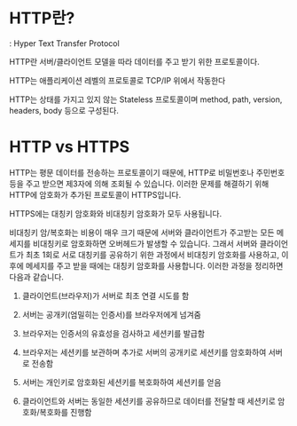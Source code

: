 # HTTP란?
: Hyper Text Transfer Protocol

HTTP란 서버/클라이언트 모델을 따라 데이터를 주고 받기 위한 프로토콜이다.

HTTP는 애플리케이션 레벨의 프로토콜로 TCP/IP 위에서 작동한다

HTTP는 상태를 가지고 있지 않는 Stateless 프로토콜이며 method, path, version, headers, body 등으로 구성된다.

# HTTP vs HTTPS
HTTP는 평문 데이터를 전송하는 프로토콜이기 때문에, HTTP로 비밀번호나 주민번호 등을 주고 받으면 제3자에 의해 조회될 수 있습니다. 이러한 문제를 해결하기 위해 HTTP에 암호화가 추가된 프로토콜이 HTTPS입니다.

HTTPS에는 대칭키 암호화와 비대칭키 암호화가 모두 사용됩니다.

비대칭키 암/복호화는 비용이 매우 크기 때문에 서버와 클라이언트가 주고받는 모든 메세지를 비대칭키로 암호화하면 오버헤드가 발생할 수 있습니다. 그래서 서버와 클라이언트가 최초 1회로 서로 대칭키를 공유하기 위한 과정에서 비대칭키 암호화를 사용하고, 이후에 메세지를 주고 받을 때에는 대칭키 암호화를 사용합니다. 이러한 과정을 정리하면 다음과 같습니다.

1. 클라이언트(브라우저)가 서버로 최초 연결 시도를 함

2. 서버는 공개키(엄밀히는 인증서)를 브라우저에게 넘겨줌

3. 브라우저는 인증서의 유효성을 검사하고 세션키를 발급함

4. 브라우저는 세션키를 보관하며 추가로 서버의 공개키로 세션키를 암호화하여 서버로 전송함

5. 서버는 개인키로 암호화된 세션키를 복호화하여 세션키를 얻음

6. 클라이언트와 서버는 동일한 세션키를 공유하므로 데이터를 전달할 때 세션키로 암호화/복호화를 진행함